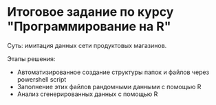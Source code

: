 # Итоговое задание по курсу "Программирование на R"

Суть: имитация данных сети продуктовых магазинов.

Этапы решения:
- Автоматизированное создание структуры папок и файлов через powershell script
- Заполнение этих файлов рандомными данными с помощью R
- Анализ сгенерированных данных с помощью R
